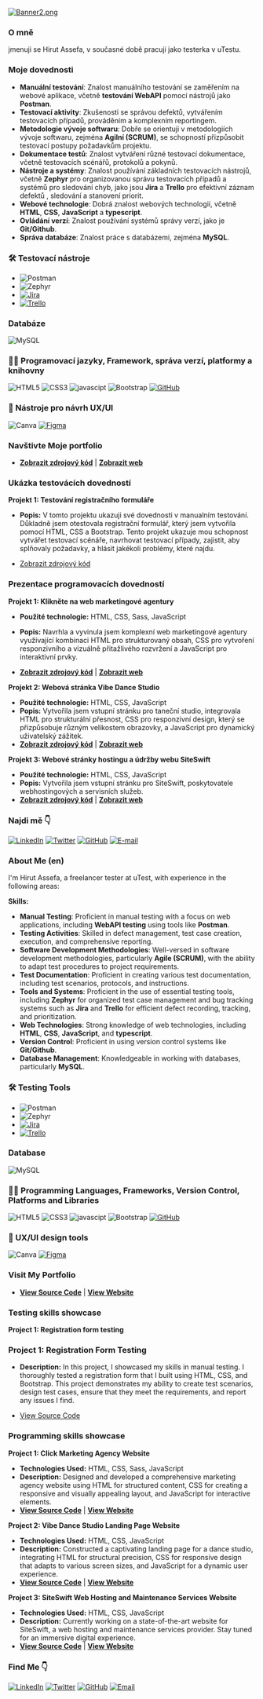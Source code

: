 
[![Banner2.png](https://i.postimg.cc/mDcC5hgj/Banner2.png)](https://postimg.cc/BL0j8SDP)

### O mně

jmenuji se Hirut Assefa, v současné době pracuji jako testerka v uTestu.  

### Moje dovednosti

- **Manuální testování**: Znalost manuálního testování se zaměřením na webové aplikace, včetně **testování WebAPI** pomocí nástrojů jako **Postman**.
- **Testovací aktivity**: Zkušenosti se správou defektů, vytvářením testovacích případů, prováděním a komplexním reportingem.
- **Metodologie vývoje softwaru**: Dobře se orientuji v metodologiích vývoje softwaru, zejména **Agilní (SCRUM)**, se schopností přizpůsobit testovací postupy požadavkům projektu.
- **Dokumentace testů**: Znalost vytváření různé testovací dokumentace, včetně testovacích scénářů, protokolů a pokynů.
- **Nástroje a systémy**: Znalost používání základních testovacích nástrojů, včetně **Zephyr** pro organizovanou správu testovacích případů a systémů pro sledování chyb, jako jsou **Jira** a **Trello** pro efektivní záznam defektů , sledování a stanovení priorit.
- **Webové technologie**: Dobrá znalost webových technologií, včetně **HTML**, **CSS**, **JavaScript** a **typescript**.
- **Ovládání verzí**: Znalost používání systémů správy verzí, jako je **Git/Github**.
- **Správa databáze**: Znalost práce s databázemi, zejména **MySQL**.

### 🛠️ Testovací nástroje

- ![Postman](https://img.shields.io/badge/Postman-%23FF6C37.svg?style=for-the-badge&logo=Postman&logoColor=white)
- ![Zephyr](https://img.shields.io/badge/Zephyr-%23FA4A0C.svg?style=for-the-badge&logo=Zephyr&logoColor=white)
- [![Jira](https://img.shields.io/badge/Jira-%230073DA.svg?style=for-the-badge&logo=Jira&logoColor=white)](https://www.atlassian.com/software/jira)
- [![Trello](https://img.shields.io/badge/Trello-%230026FF.svg?style=for-the-badge&logo=Trello&logoColor=white)](https://trello.com/)

### Databáze

![MySQL](https://img.shields.io/badge/mysql-%2300f.svg?style=for-the-badge&logo=mysql&logoColor=white)

### 🧑‍💻 Programovací jazyky, Framework, správa verzí, platformy a knihovny

![HTML5](https://img.shields.io/badge/HTML5-E34F26?style=for-the-badge&logo=html5&logoColor=white)
![CSS3](https://img.shields.io/badge/CSS3-1572B6?style=for-the-badge&logo=css3&logoColor=white)
![javascipt](https://img.shields.io/badge/JavaScript-323330?style=for-the-badge&logo=javascript&logoColor=F7DF1E)
![Bootstrap](https://img.shields.io/badge/Bootstrap-563D7C?style=for-the-badge&logo=bootstrap&logoColor=white)
[![GitHub](https://img.shields.io/badge/GitHub-%23121011.svg?style=for-the-badge&logo=GitHub&logoColor=white)](https://github.com/)

### 🎨 Nástroje pro návrh UX/UI

![Canva](https://img.shields.io/badge/Canva-%2300C4CC.svg?style=for-the-badge&logo=Canva&logoColor=white)
[![Figma](https://img.shields.io/badge/Figma-%23F24E1E.svg?style=for-the-badge&logo=Figma&logoColor=white)](https://www.figma.com/)

### Navštivte Moje portfolio

- **[Zobrazit zdrojový kód](https://github.com/HirutAssefa/Gebrekidan-portfolio)** | **[Zobrazit web](https://gebrekidan-portfolio.netlify.app/)**
  
### Ukázka testovácích dovedností

**Projekt 1: Testování registračního formuláře**

- **Popis:** V tomto projektu ukazuji své dovednosti v manualním testování. Důkladně jsem otestovala registrační formulář, který jsem vytvořila pomocí HTML, CSS a Bootstrap. Tento projekt ukazuje mou schopnost vytvářet testovací scénáře, navrhovat testovací případy, zajistit, aby splňovaly požadavky, a hlásit jakékoli problémy, které najdu.

- [Zobrazit zdrojový kód](https://github.com/HirutAssefa/Manual-testing-project1)

### Prezentace programovacích dovedností

**Projekt 1: Klikněte na web marketingové agentury**

- **Použité technologie:** HTML, CSS, Sass, JavaScript
- **Popis:** Navrhla a vyvinula jsem komplexní web marketingové agentury využívající kombinaci HTML pro strukturovaný obsah, CSS pro vytvoření responzivního a vizuálně přitažlivého rozvržení a JavaScript pro interaktivní prvky.

- **[Zobrazit zdrojový kód](https://github.com/HirutAssefa/click-marketing-agency)** | **[Zobrazit web](https://click-agency.netlify.app/)**

**Projekt 2: Webová stránka Vibe Dance Studio**

- **Použité technologie:** HTML, CSS, JavaScript
- **Popis:** Vytvořila jsem vstupní stránku pro taneční studio, integrovala HTML pro strukturální přesnost, CSS pro responzivní design, který se přizpůsobuje různým velikostem obrazovky, a JavaScript pro dynamický uživatelský zážitek.
- **[Zobrazit zdrojový kód](https://github.com/HirutAssefa/VibeStudio-landing-page-website)** | **[Zobrazit web](https://vibestudio.netlify.app/)**

**Projekt 3: Webové stránky hostingu a údržby webu SiteSwift**

- **Použité technologie:** HTML, CSS, JavaScript
- **Popis:** Vytvořila jsem vstupní stránku pro SiteSwift, poskytovatele webhostingových a servisních služeb. 
- **[Zobrazit zdrojový kód](https://github.com/HirutAssefa/SiteSwift-web-hosting-and-maintenance-services-website)** | **[Zobrazit web](https://siteswift.netlify.app/)**

### Najdi mě 👇

[![LinkedIn](https://img.shields.io/badge/LinkedIn-Profile-blue?style=flat&logo=linkedin&labelColor=blue)](https://www.linkedin.com/in/hirutassefa/)
[![Twitter](https://img.shields.io/badge/Twitter-Follow%20Me-blue?style=flat&logo=twitter&labelColor=blue)](https://twitter.com/GebrekidanHirut)
[![GitHub](https://img.shields.io/badge/GitHub-Profile-blue?style=flat&logo=github&labelColor=blue)](https://github.com/HirutAssefa)
[![E-mail](https://img.shields.io/badge/Email-Contact%20Me-blue?style=flat&logo=gmail&labelColor=blue)](mailto:hirutassefa04@yahoo.com)

### About Me (en)

I'm Hirut Assefa, a freelancer tester at uTest, with experience in the following areas:

**Skills:**

- **Manual Testing**: Proficient in manual testing with a focus on web applications, including **WebAPI testing** using tools like **Postman**.
- **Testing Activities**: Skilled in defect management, test case creation, execution, and comprehensive reporting.
- **Software Development Methodologies**: Well-versed in software development methodologies, particularly **Agile (SCRUM)**, with the ability to adapt test procedures to project requirements.
- **Test Documentation**: Proficient in creating various test documentation, including test scenarios, protocols, and instructions.
- **Tools and Systems**: Proficient in the use of essential testing tools, including **Zephyr** for organized test case management and bug tracking systems such as **Jira** and **Trello** for efficient defect recording, tracking, and prioritization.
- **Web Technologies**: Strong knowledge of web technologies, including **HTML**, **CSS**, **JavaScript**, and **typescript**.
- **Version Control**: Proficient in using version control systems like **Git/Github**.
- **Database Management**: Knowledgeable in working with databases, particularly **MySQL**.

### 🛠️ Testing Tools

- ![Postman](https://img.shields.io/badge/Postman-%23FF6C37.svg?style=for-the-badge&logo=Postman&logoColor=white)
- ![Zephyr](https://img.shields.io/badge/Zephyr-%23FA4A0C.svg?style=for-the-badge&logo=Zephyr&logoColor=white)
- [![Jira](https://img.shields.io/badge/Jira-%230073DA.svg?style=for-the-badge&logo=Jira&logoColor=white)](https://www.atlassian.com/software/jira)
- [![Trello](https://img.shields.io/badge/Trello-%230026FF.svg?style=for-the-badge&logo=Trello&logoColor=white)](https://trello.com/)

### Database

![MySQL](https://img.shields.io/badge/mysql-%2300f.svg?style=for-the-badge&logo=mysql&logoColor=white)

### 🧑‍💻 Programming Languages, Frameworks, Version Control, Platforms and Libraries

![HTML5](https://img.shields.io/badge/HTML5-E34F26?style=for-the-badge&logo=html5&logoColor=white)
![CSS3](https://img.shields.io/badge/CSS3-1572B6?style=for-the-badge&logo=css3&logoColor=white)
![javascipt](https://img.shields.io/badge/JavaScript-323330?style=for-the-badge&logo=javascript&logoColor=F7DF1E)
![Bootstrap](https://img.shields.io/badge/Bootstrap-563D7C?style=for-the-badge&logo=bootstrap&logoColor=white)
[![GitHub](https://img.shields.io/badge/GitHub-%23121011.svg?style=for-the-badge&logo=GitHub&logoColor=white)](https://github.com/)

### 🎨 UX/UI design tools

![Canva](https://img.shields.io/badge/Canva-%2300C4CC.svg?style=for-the-badge&logo=Canva&logoColor=white)
[![Figma](https://img.shields.io/badge/Figma-%23F24E1E.svg?style=for-the-badge&logo=Figma&logoColor=white)](https://www.figma.com/)

### Visit My Portfolio

- **[View Source Code](https://github.com/HirutAssefa/Gebrekidan-portfolio)** | **[View Website](https://gebrekidan-portfolio.netlify.app/)**
  
### Testing skills showcase

**Project 1: Registration form testing**

### Project 1: Registration Form Testing

- **Description:** In this project, I showcased my skills in manual testing. I thoroughly tested a registration form that I built using HTML, CSS, and Bootstrap. This project demonstrates my ability to create test scenarios, design test cases, ensure that they meet the requirements, and report any issues I find.

- [View Source Code](https://github.com/HirutAssefa/Manual-testing-project1)

### Programming skills showcase

**Project 1: Click Marketing Agency Website**

- **Technologies Used:** HTML, CSS, Sass, JavaScript
- **Description:** Designed and developed a comprehensive marketing agency website using HTML for structured content, CSS for creating a responsive and visually appealing layout, and JavaScript for interactive elements.
- **[View Source Code](https://github.com/HirutAssefa/click-marketing-agency)** | **[View Website](https://click-agency.netlify.app/)**

**Project 2: Vibe Dance Studio Landing Page Website**

- **Technologies Used:** HTML, CSS, JavaScript
- **Description:** Constructed a captivating landing page for a dance studio, integrating HTML for structural precision, CSS for responsive design that adapts to various screen sizes, and JavaScript for a dynamic user experience.
- **[View Source Code](https://github.com/HirutAssefa/VibeStudio-landing-page-website)** | **[View Website](https://vibestudio.netlify.app/)**

**Project 3: SiteSwift Web Hosting and Maintenance Services Website**

- **Technologies Used:** HTML, CSS, JavaScript
- **Description:** Currently working on a state-of-the-art website for SiteSwift, a web hosting and maintenance services provider. Stay tuned for an immersive digital experience.
- **[View Source Code](https://github.com/HirutAssefa/SiteSwift-web-hosting-and-maintenance-services-website)** | **[View Website](https://siteswift.netlify.app/)**

### Find Me 👇

[![LinkedIn](https://img.shields.io/badge/LinkedIn-Profile-blue?style=flat&logo=linkedin&labelColor=blue)](https://www.linkedin.com/in/hirutassefa/)
[![Twitter](https://img.shields.io/badge/Twitter-Follow%20Me-blue?style=flat&logo=twitter&labelColor=blue)](https://twitter.com/GebrekidanHirut)
[![GitHub](https://img.shields.io/badge/GitHub-Profile-blue?style=flat&logo=github&labelColor=blue)](https://github.com/HirutAssefa)
[![Email](https://img.shields.io/badge/Email-Contact%20Me-blue?style=flat&logo=gmail&labelColor=blue)](mailto:hirutassefa04@yahoo.com)


